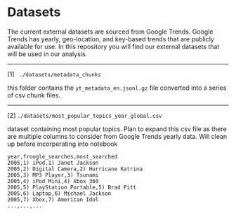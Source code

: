 # Datasets

The current external datasets are sourced from Google Trends. Google Trends has yearly, geo-location, and key-based trends that are publicly available for use. In this repository you will find our external datasets that will be used in our analysis.

---

[1] ``` ./datasets/metadata_chunks```

this folder contains the ```yt_metadata_en.jsonl.gz``` file converted into a series of csv chunk files.


---

[2] ```./datasets/most_popular_topics_year_global.csv ```

dataset containing most popular topics. Plan to expand this csv file as there are multiple columns to consider from Google Trends yearly data. Will clean up before incorperating into notebook

```
year,froogle_searches,most_searched
2005,1) iPod,1) Janet Jackson
2005,2) Digital Camera,2) Hurricane Katrina
2005,3) MP3 Player,3) Tsunami
2005,4) iPod Mini,4) Xbox 360
2005,5) PlayStation Portable,5) Brad Pitt
2005,6) Laptop,6) Michael Jackson
2005,7) Xbox,7) American Idol
...,...,...
```

